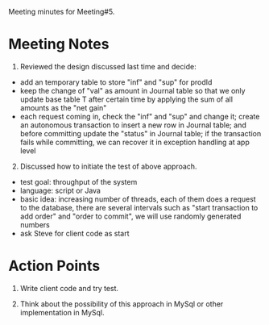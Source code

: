 Meeting minutes for Meeting#5.

# Meeting Notes #

1. Reviewed the design discussed last time and decide:
  * add an temporary table to store "inf" and "sup" for prodId
  * keep the change of "val" as amount in Journal table so that we only update base table T after certain time by applying the sum of all amounts as the "net gain"
  * each request coming in, check the "inf" and "sup" and change it; create an autonomous transaction to insert a new row in Journal table; and before committing update the "status" in Journal table; if the transaction fails while committing, we can recover it in exception handling at app level


2. Discussed how to initiate the test of above approach.
  * test goal: throughput of the system
  * language: script or Java
  * basic idea: increasing number of threads, each of them does a request to the database, there are several intervals such as "start transaction to add order" and "order to commit", we will use randomly generated numbers
  * ask Steve for client code as start



# Action Points #

1. Write client code and try test.

2. Think about the possibility of this approach in MySql or other implementation in MySql.